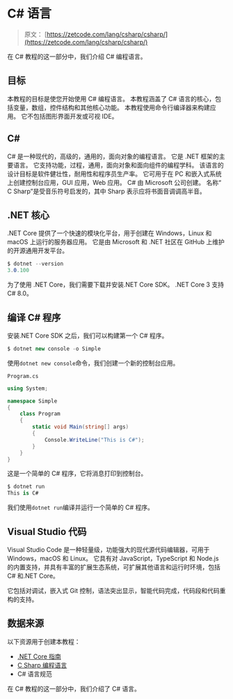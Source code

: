 # C# 语言

> 原文： [https://zetcode.com/lang/csharp/csharp/](https://zetcode.com/lang/csharp/csharp/)

在 C# 教程的这一部分中，我们介绍 C# 编程语言。

## 目标

本教程的目标是使您开始使用 C# 编程语言。 本教程涵盖了 C# 语言的核心，包括变量，数组，控件结构和其他核心功能。 本教程使用命令行编译器来构建应用。 它不包括图形界面开发或可视 IDE。

## C# 

C# 是一种现代的，高级的，通用的，面向对象的编程语言。 它是 .NET 框架的主要语言。 它支持功能，过程，通用，面向对象和面向组件的编程学科。 该语言的设计目标是软件健壮性，耐用性和程序员生产率。 它可用于在 PC 和嵌入式系统上创建控制台应用，GUI 应用，Web 应用。 C# 由 Microsoft 公司创建。 名称“ C Sharp”是受音乐符号启发的，其中 Sharp 表示应将书面音调调高半音。

## .NET 核心

.NET Core 提供了一个快速的模块化平台，用于创建在 Windows，Linux 和 macOS 上运行的服务器应用。 它是由 Microsoft 和 .NET 社区在 GitHub 上维护的开源通用开发平台。

```cs
$ dotnet --version
3.0.100

```

为了使用 .NET Core，我们需要下载并安装.NET Core SDK。 .NET Core 3 支持 C# 8.0。

## 编译 C# 程序

安装.NET Core SDK 之后，我们可以构建第一个 C# 程序。

```cs
$ dotnet new console -o Simple

```

使用`dotnet new console`命令，我们创建一个新的控制台应用。

`Program.cs`

```cs
using System;

namespace Simple
{
    class Program
    {
        static void Main(string[] args)
        {
            Console.WriteLine("This is C#");
        }
    }
}

```

这是一个简单的 C# 程序，它将消息打印到控制台。

```cs
$ dotnet run
This is C#

```

我们使用`dotnet run`编译并运行一个简单的 C# 程序。

## Visual Studio 代码

Visual Studio Code 是一种轻量级，功能强大的现代源代码编辑器，可用于 Windows，macOS 和 Linux。 它具有对 JavaScript，TypeScript 和 Node.js 的内置支持，并具有丰富的扩展生态系统，可扩展其他语言和运行时环境，包括 C# 和.NET Core。

它包括对调试，嵌入式 Git 控制，语法突出显示，智能代码完成，代码段和代码重构的支持。

## 数据来源

以下资源用于创建本教程：

*   [.NET Core 指南](https://docs.microsoft.com/en-us/dotnet/core/)
*   [C Sharp 编程语言](https://en.wikipedia.org/wiki/C_Sharp_(programming_language))
*   C# 语言规范

在 C# 教程的这一部分中，我们介绍了 C# 语言。